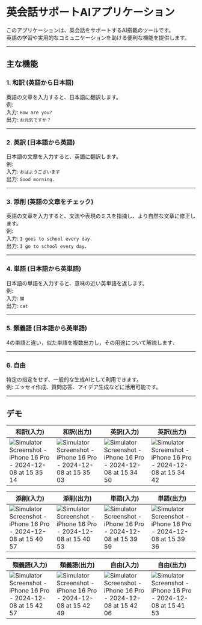 # 英会話サポートAIアプリケーション

このアプリケーションは、英会話をサポートするAI搭載のツールです。  
英語の学習や実用的なコミュニケーションを助ける便利な機能を提供します。

---

## 主な機能

### 1. 和訳 (英語から日本語)
英語の文章を入力すると、日本語に翻訳します。  
例:  
入力: `How are you?`  
出力: `お元気ですか？`

---

### 2. 英訳 (日本語から英語)
日本語の文章を入力すると、英語に翻訳します。  
例:  
入力: `おはようございます`  
出力: `Good morning.`

---

### 3. 添削 (英語の文章をチェック)
英語の文章を入力すると、文法や表現のミスを指摘し、より自然な文章に修正します。  
例:  
入力: `I goes to school every day.`  
出力: `I go to school every day.`

---

### 4. 単語 (日本語から英単語)
日本語の単語を入力すると、意味の近い英単語を返します。  
例:  
入力: `猫`  
出力: `cat`

---



### 5. 類義語 (日本語から英単語)
4の単語と違い，似た単語を複数出力し，その用途について解説します．

---

### 6. 自由
特定の指定をせず、一般的な生成AIとして利用できます。  
例: エッセイ作成、質問応答、アイデア生成などに活用可能です。

---

## デモ
|和訳(入力)|和訳(出力)|英訳(入力)|英訳(出力)|
|---|---|---|---|
|![Simulator Screenshot - iPhone 16 Pro - 2024-12-08 at 15 35 14](https://github.com/user-attachments/assets/81066047-7e1e-4327-9d33-5695546fe066)|![Simulator Screenshot - iPhone 16 Pro - 2024-12-08 at 15 35 03](https://github.com/user-attachments/assets/5451b734-456c-48e4-bf67-05bc811f544e)|![Simulator Screenshot - iPhone 16 Pro - 2024-12-08 at 15 34 50](https://github.com/user-attachments/assets/f743016d-1d0c-4e62-a9ab-47b150aada74)|![Simulator Screenshot - iPhone 16 Pro - 2024-12-08 at 15 34 42](https://github.com/user-attachments/assets/db83002e-b65f-4981-883a-84df5a4c98d4)|


|添削(入力)|添削(出力)|単語(入力)|単語(出力)|
|---|---|---|---|
|![Simulator Screenshot - iPhone 16 Pro - 2024-12-08 at 15 40 57](https://github.com/user-attachments/assets/ac8a11ba-7eb8-4f04-b13d-0a53a5be4191)|![Simulator Screenshot - iPhone 16 Pro - 2024-12-08 at 15 40 53](https://github.com/user-attachments/assets/8d3786be-4da9-4f7f-8efd-c53660ef1fbb)|![Simulator Screenshot - iPhone 16 Pro - 2024-12-08 at 15 39 59](https://github.com/user-attachments/assets/b094bf2c-0c15-4408-901d-c84a35d90946)|![Simulator Screenshot - iPhone 16 Pro - 2024-12-08 at 15 39 36](https://github.com/user-attachments/assets/7204805f-8493-442b-8ff3-ea2b81e81e8e)|


|類義語(入力)|類義語(出力)|自由(入力)|自由(出力)|
|---|---|---|---|
|![Simulator Screenshot - iPhone 16 Pro - 2024-12-08 at 15 42 57](https://github.com/user-attachments/assets/08e50494-16f9-49ec-a1c5-98fdb174a7f4)|![Simulator Screenshot - iPhone 16 Pro - 2024-12-08 at 15 42 49](https://github.com/user-attachments/assets/1148ff9e-d524-4b51-8cbf-ed0f3b347658)|![Simulator Screenshot - iPhone 16 Pro - 2024-12-08 at 15 42 06](https://github.com/user-attachments/assets/6dcc8fef-78cc-4db1-bdf8-f25ba539a8ba)|![Simulator Screenshot - iPhone 16 Pro - 2024-12-08 at 15 41 53](https://github.com/user-attachments/assets/f73a1c04-0d3e-4073-aaa4-29f39c3549ba)|
